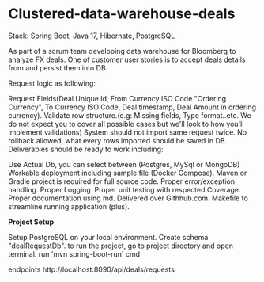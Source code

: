 # Clustered-data-warehouse-deals


Stack: Spring Boot, Java 17, Hibernate, PostgreSQL

As part of a scrum team developing data warehouse for Bloomberg to analyze FX deals. One of customer user stories is to accept deals details from and persist them into DB.

Request logic as following:

Request Fields(Deal Unique Id, From Currency ISO Code "Ordering Currency", To Currency ISO Code, Deal timestamp, Deal Amount in ordering currency).
Validate row structure.(e.g: Missing fields, Type format..etc. We do not expect you to cover all possible cases but we'll look to how you'll implement validations)
System should not import same request twice.
No rollback allowed, what every rows imported should be saved in DB.
Deliverables should be ready to work including:

Use Actual Db, you can select between (Postgres, MySql or MongoDB)
Workable deployment including sample file (Docker Compose).
Maven or Gradle project is required for full source code.
Proper error/exception handling.
Proper Logging.
Proper unit testing with respected Coverage.
Proper documentation using md.
Delivered over Githhub.com.
Makefile to streamline running application (plus).

**Project Setup**

Setup PostgreSQL on your local environment. Create schema "dealRequestDb".
to run the project, go to project directory and open terminal. run 'mvn spring-boot-run' cmd

endpoints
http://localhost:8090/api/deals/requests